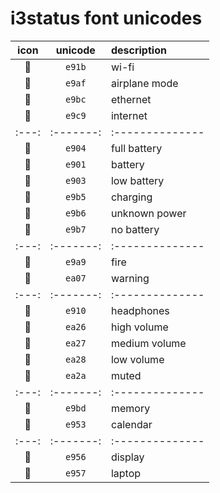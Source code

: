 # i3status font unicodes

icon | unicode | description   |
:---:|:-------:|:--------------|
    | `e91b`  | wi-fi         |
    | `e9af`  | airplane mode |
    | `e9bc`  | ethernet      |
    | `e9c9`  | internet      |
:---:|:-------:|:--------------|
    | `e904`  | full battery  |
    | `e901`  | battery       |
    | `e903`  | low battery   |
    | `e9b5`  | charging      |
    | `e9b6`  | unknown power |
    | `e9b7`  | no battery    |
:---:|:-------:|:--------------|
    | `e9a9`  | fire          |
    | `ea07`  | warning       |
:---:|:-------:|:--------------|
    | `e910`  | headphones    |
    | `ea26`  | high volume   |
    | `ea27`  | medium volume |
    | `ea28`  | low volume    |
    | `ea2a`  | muted         |
:---:|:-------:|:--------------|
    | `e9bd`  | memory        |
    | `e953`  | calendar      |
:---:|:-------:|:--------------|
    | `e956`  | display       |
    | `e957`  | laptop        |

